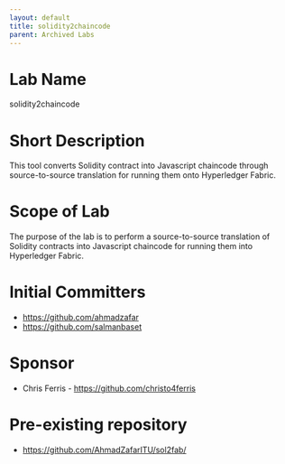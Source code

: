 ```yaml
---
layout: default
title: solidity2chaincode
parent: Archived Labs
---
```

# Lab Name
solidity2chaincode

# Short Description
This tool converts Solidity contract into Javascript chaincode through source-to-source translation for running them onto Hyperledger Fabric.

# Scope of Lab
The purpose of the lab is to perform a source-to-source translation of Solidity contracts into Javascript chaincode for running them into
Hyperledger Fabric.

# Initial Committers
- https://github.com/ahmadzafar
- https://github.com/salmanbaset

# Sponsor

- Chris Ferris -  https://github.com/christo4ferris 

# Pre-existing repository
- https://github.com/AhmadZafarITU/sol2fab/
